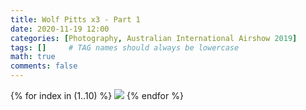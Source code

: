 ```yaml
---
title: Wolf Pitts x3 - Part 1
date: 2020-11-19 12:00
categories: [Photography, Australian International Airshow 2019]
tags: []     # TAG names should always be lowercase
math: true
comments: false
---
```


{% for index in (1..10) %}
  <img src="/assets/aia2019/{{page.title}}-{{forloop.index}}.jpg">
{% endfor %}
